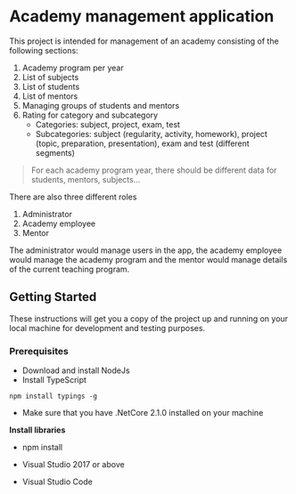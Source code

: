 # Academy management application

This project is intended for management of an academy consisting of the following sections:
1. Academy program per year
2. List of subjects
3. List of students
4. List of mentors
5. Managing groups of students and mentors
6. Rating for category and subcategory
   - Categories: subject, project, exam, test
   - Subcategories: subject (regularity, activity, homework), project (topic, preparation, presentation), exam and test (different segments)

> For each academy program year, there should be different data for students, mentors, subjects...

There are also three different roles
1. Administrator
2. Academy employee
3. Mentor

The administrator would manage users in the app, the academy employee would manage the academy program and the mentor would manage details of the current teaching program.

## Getting Started

These instructions will get you a copy of the project up and running on your local machine for development and testing purposes.

### Prerequisites

- Download and install NodeJs
- Install TypeScript
```
npm install typings -g
```
- Make sure that you have .NetCore 2.1.0 installed on your machine

**Install libraries**
* npm install

* Visual Studio 2017 or above
* Visual Studio Code

